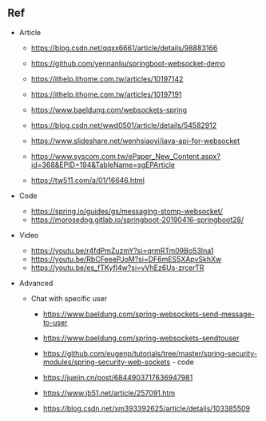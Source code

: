 ## Ref

- Article
    - https://blog.csdn.net/qqxx6661/article/details/98883166
    - https://github.com/yennanliu/springboot-websocket-demo
	
    - https://ithelp.ithome.com.tw/articles/10197142
    - https://ithelp.ithome.com.tw/articles/10197191
    - https://www.baeldung.com/websockets-spring
    - https://blog.csdn.net/wwd0501/article/details/54582912
    - https://www.slideshare.net/wenhsiaoyi/java-api-for-websocket
    - https://www.syscom.com.tw/ePaper_New_Content.aspx?id=368&EPID=194&TableName=sgEPArticle
    - https://tw511.com/a/01/16646.html
- Code
    - https://spring.io/guides/gs/messaging-stomp-websocket/
    - https://morosedog.gitlab.io/springboot-20190416-springboot28/

- Video
    - https://youtu.be/r4fdPmZuzmY?si=qrmRTm09Bo53Ina1
    - https://youtu.be/RbCFeeePJoM?si=DF6mES5XApvSkhXw
    - https://youtu.be/es_fTKyfI4w?si=vVhEz6Us-zrcerTR

- Advanced
  - Chat with specific user
    - https://www.baeldung.com/spring-websockets-send-message-to-user
    - https://www.baeldung.com/spring-websockets-sendtouser
  
    - https://github.com/eugenp/tutorials/tree/master/spring-security-modules/spring-security-web-sockets - code
    - https://juejin.cn/post/6844903717636947981

    - https://www.jb51.net/article/257091.htm
    - https://blog.csdn.net/xm393392625/article/details/103385509